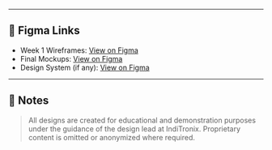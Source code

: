 
---

## 🔗 Figma Links

- Week 1 Wireframes: [View on Figma](#)
- Final Mockups: [View on Figma](#)
- Design System (if any): [View on Figma](#)

---

## 💬 Notes

> All designs are created for educational and demonstration purposes under the guidance of the design lead at IndiTronix. Proprietary content is omitted or anonymized where required.

